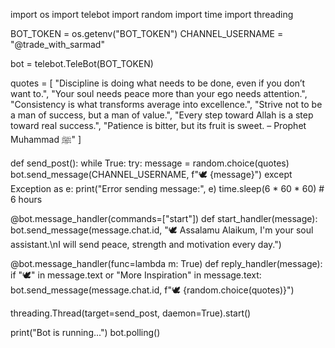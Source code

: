 import os
import telebot
import random
import time
import threading

BOT_TOKEN = os.getenv("BOT_TOKEN")
CHANNEL_USERNAME = "@trade_with_sarmad"

bot = telebot.TeleBot(BOT_TOKEN)

quotes = [
    "Discipline is doing what needs to be done, even if you don’t want to.",
    "Your soul needs peace more than your ego needs attention.",
    "Consistency is what transforms average into excellence.",
    "Strive not to be a man of success, but a man of value.",
    "Every step toward Allah is a step toward real success.",
    "Patience is bitter, but its fruit is sweet. – Prophet Muhammad ﷺ"
]

def send_post():
    while True:
        try:
            message = random.choice(quotes)
            bot.send_message(CHANNEL_USERNAME, f"🕊️ {message}")
        except Exception as e:
            print("Error sending message:", e)
        time.sleep(6 * 60 * 60)  # 6 hours

@bot.message_handler(commands=["start"])
def start_handler(message):
    bot.send_message(message.chat.id, "🕊️ Assalamu Alaikum, I'm your soul assistant.\nI will send peace, strength and motivation every day.")

@bot.message_handler(func=lambda m: True)
def reply_handler(message):
    if "🕊️" in message.text or "More Inspiration" in message.text:
        bot.send_message(message.chat.id, f"🕊️ {random.choice(quotes)}")

threading.Thread(target=send_post, daemon=True).start()

print("Bot is running...")
bot.polling()
